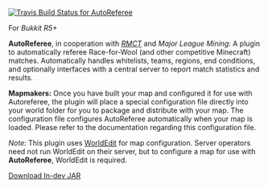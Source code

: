 [![Travis Build Status for AutoReferee](https://secure.travis-ci.org/rmct/AutoReferee.png?branch=master)](http://travis-ci.org/#!/rmct/AutoReferee)

For _Bukkit R5+_

**AutoReferee**, in cooperation with [_RMCT_](http://www.reddit.com/r/mctourney) and _Major League Mining_: A plugin to automatically referee Race-for-Wool (and other competitive Minecraft) matches. Automatically handles whitelists, teams, regions, end conditions, and optionally interfaces with a central server to report match statistics and results.

**Mapmakers:** Once you have built your map and configured it for use with Autoreferee, the plugin will place a special configuration file directly into your world folder for you to package and distribute with your map. The configuration file configures AutoReferee automatically when your map is loaded. Please refer to the documentation regarding this configuration file.

_Note:_ This plugin uses [WorldEdit](http://wiki.sk89q.com/wiki/WorldEdit) for map configuration. Server operators need not run WorldEdit on their server, but to configure a map for use with **AutoReferee**, WorldEdit is required.

[Download In-dev JAR](https://rmct.ci.cloudbees.com/job/AutoReferee/lastSuccessfulBuild/artifact/target/)
